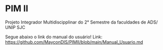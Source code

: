 # PIM II

Projeto Integrador Multidiscipplinar do 2° Semestre da faculdades de ADS/ UNIP SJC

Segue abaixo o link do manual do usuário!
Link: https://github.com/MayconDIS/PIMII/blob/main/Manual_Usuario.md
